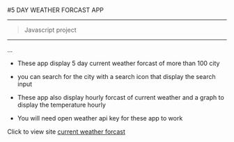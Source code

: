 #5 DAY WEATHER FORCAST APP
___
> Javascript project
---
...
* These app display 5 day current weather forcast of more than 100 city

* you can search for the city with a search icon that display the search input


* These app also display hourly forcast of current weather and a graph to display the temperature hourly
* You will need open weather api key for these app to work

Click to view site [current weather forcast](https://weatherforcastapp.netlify.com)
